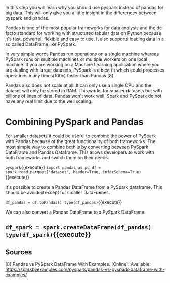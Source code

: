 In this step you will learn why you should use pyspark instead of pandas for big data. This will only give you a little insight in the differences between pyspark and pandas.

Pandas is one of the most popular frameworks for data analysis and the de-facto standard for working with structured tabular data on Python because it's fast, powerful, flexible and easy to use.  It also supports loading data in a so called DataFrame like PySpark. 

In very simple words Pandas run operations on a single machine whereas PySpark runs on multiple machines or multiple workers on one local machine. If you are working on a Machine Learning application where you are dealing with larger datasets, PySpark is a best fit which could processes operations many times(100x)
faster than Pandas [8].

Pandas also does not scale at all. It can only use a single CPU and the dataset will only be stored in RAM. This works for smaller datasets but with billions of lines of data, Pandas won't work well.  Spark and PySpark do not have any real limit due to the well scaling.

# Combining PySpark and Pandas
For smaller datasets it could be useful to combine the power of PySpark with Pandas because of the great functionality of both frameworks.
The most simple way to combine both is by converting between PySpark DataFrame and Pandas Dataframe. This allows developers to work with both frameworks and switch them on their needs.

`pyspark`{{execute}}
`import pandas as pd
df = spark.read.parquet("dataset", header=True, inferSchema=True)`{{execute}}

It's possible to create a Pandas DataFrame from a PySpark dataframe. This should be avoided except for smaller DataFrames. 

`df_pandas = df.toPandas()
type(df_pandas)`{{execute}}

We can also convert a Pandas DataFrame to a PySpark DataFrame. 

`df_spark = spark.createDataFrame(df_pandas)
type(df_spark)`{{execute}}
---

## Sources

[8] Pandas vs PySpark DataFrame With Examples. [Online]. Available: https://sparkbyexamples.com/pyspark/pandas-vs-pyspark-dataframe-with-examples/